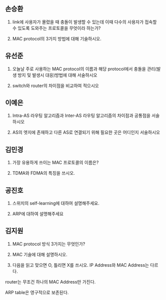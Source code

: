 ## 손승환

1. link에 사용자가 몰렸을 때 충돌이 발생할 수 있는데 이때 다수의 사용자가 접속할 수 있도록 도와주는 프로토콜을 무엇이라 하는가?

2. MAC protocol의 3가지 방법에 대해 기술하시오.

## 유선준

1. 오늘날 주로 사용하는 MAC protocol의 이름과 해당 protocol에서 충돌을 관리(발생 방지 및 발생시 대응)방법에 대해 서술하시오

2. switch와 router의 차이점을 비교하여 적으시오

## 이예은

1. Intra-AS 라우팅 알고리즘과 Inter-AS 라우팅 알고리즘의 차이점과 공통점을 서술하시오

2. AS의 엣지에 존재하고 다른 AS로 연결되기 위해 필요한 곳은 어디인지 서술하시오

## 김민경

1. 가장 유용하게 쓰이는 MAC 프로토콜의 이름은?

2. TDMA와 FDMA의 특징을 쓰시오.

## 공진호

1.  스위치의 self-learning에 대하여 설명해주세요.

2.  ARP에 대하여 설명해주세요

## 김지원

1. MAC protocol 방식 3가지는 무엇인가?

2. MAC 기술에 대해 설명하시오.

3. 다음을 읽고 맞으면 O, 틀리면 X를 쓰시오.
IP Address와 MAC Address는 다르다. 


router는 무조건 하나의 MAC Address만 가진다. 


ARP table은 영구적으로 보존된다. 

